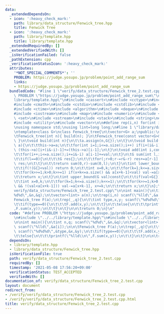 ```yaml
---
data:
  _extendedDependsOn:
  - icon: ':heavy_check_mark:'
    path: library/data_structure/Fenwick_tree.hpp
    title: Fenwick Tree
  - icon: ':heavy_check_mark:'
    path: library/template.hpp
    title: library/template.hpp
  _extendedRequiredBy: []
  _extendedVerifiedWith: []
  _isVerificationFailed: false
  _pathExtension: cpp
  _verificationStatusIcon: ':heavy_check_mark:'
  attributes:
    '*NOT_SPECIAL_COMMENTS*': ''
    PROBLEM: https://judge.yosupo.jp/problem/point_add_range_sum
    links:
    - https://judge.yosupo.jp/problem/point_add_range_sum
  bundledCode: "#line 1 \"verify/data_structure/Fenwick_tree_2.test.cpp\"\n#define\
    \ PROBLEM \"https://judge.yosupo.jp/problem/point_add_range_sum\"\n\n#line 1 \"\
    library/template.hpp\"\n#include <cassert>\n#include <cctype>\n#include <chrono>\n\
    #include <cmath>\n#include <cstdio>\n#include <cstdlib>\n#include <cstring>\n\
    #include <ctime>\n#include <algorithm>\n#include <deque>\n#include <functional>\n\
    #include <iostream>\n#include <map>\n#include <numeric>\n#include <queue>\n#include\
    \ <set>\n#include <sstream>\n#include <stack>\n#include <string>\n#include <tuple>\n\
    #include <utility>\n#include <vector>\n\n#define rep(i,n) for(int i=0;i<(n);i++)\n\
    \nusing namespace std;\nusing lint=long long;\n#line 1 \"library/data_structure/Fenwick_tree.hpp\"\
    \ntemplate<class G>\nclass Fenwick_tree{\n\tvector<G> a;\npublic:\n\tFenwick_tree()=default;\n\
    \tFenwick_tree(int n){ build(n); }\n\tFenwick_tree(const vector<G>& a){ build(a);\
    \ }\n\tvoid build(int n){\n\t\ta.assign(n,G{});\n\t}\n\tvoid build(const vector<G>&\
    \ a){\n\t\tthis->a=a;\n\t\tfor(int i=1;i<=a.size();i++) if(i+(i&-i)<=a.size())\
    \ (this->a)[i+(i&-i)-1]+=(this->a)[i-1];\n\t}\n\tvoid add(int i,const G& val){\n\
    \t\tfor(i++;i<=a.size();i+=i&-i) a[i-1]+=val;\n\t}\n\tG sum(int l,int r)const{\n\
    \t\tif(l==0){\n\t\t\tG res{};\n\t\t\tfor(;r>0;r-=r&-r) res+=a[r-1];\n\t\t\treturn\
    \ res;\n\t\t}\n\t\treturn sum(0,r)-sum(0,l);\n\t}\n\tint lower_bound(G val)const{\n\
    \t\tif(!(G{}<val)) return 0;\n\t\tint x=0,k;\n\t\tfor(k=1;k<=a.size();k<<=1);\n\
    \t\tfor(k>>=1;k>0;k>>=1) if(x+k<=a.size() && a[x+k-1]<val) val-=a[x+k-1], x+=k;\n\
    \t\treturn x;\n\t}\n\tint upper_bound(G val)const{\n\t\tif(val<G{}) return 0;\n\
    \t\tint x=0,k;\n\t\tfor(k=1;k<=a.size();k<<=1);\n\t\tfor(k>>=1;k>0;k>>=1) if(x+k<=a.size()\
    \ && !(val<a[x+k-1])) val-=a[x+k-1], x+=k;\n\t\treturn x;\n\t}\n};\n#line 5 \"\
    verify/data_structure/Fenwick_tree_2.test.cpp\"\n\nint main(){\n\tint n,q; scanf(\"\
    %d%d\",&n,&q);\n\tvector<lint> a(n);\n\trep(i,n) scanf(\"%lld\",&a[i]);\n\n\t\
    Fenwick_tree F(a);\n\trep(_,q){\n\t\tint type,x,y; scanf(\"%d%d%d\",&type,&x,&y);\n\
    \t\tif(type==0){\n\t\t\tF.add(x,y);\n\t\t}\n\t\telse{\n\t\t\tprintf(\"%lld\\n\"\
    ,F.sum(x,y));\n\t\t}\n\t}\n\n\treturn 0;\n}\n"
  code: "#define PROBLEM \"https://judge.yosupo.jp/problem/point_add_range_sum\"\n\
    \n#include \"../../library/template.hpp\"\n#include \"../../library/data_structure/Fenwick_tree.hpp\"\
    \n\nint main(){\n\tint n,q; scanf(\"%d%d\",&n,&q);\n\tvector<lint> a(n);\n\trep(i,n)\
    \ scanf(\"%lld\",&a[i]);\n\n\tFenwick_tree F(a);\n\trep(_,q){\n\t\tint type,x,y;\
    \ scanf(\"%d%d%d\",&type,&x,&y);\n\t\tif(type==0){\n\t\t\tF.add(x,y);\n\t\t}\n\
    \t\telse{\n\t\t\tprintf(\"%lld\\n\",F.sum(x,y));\n\t\t}\n\t}\n\n\treturn 0;\n}"
  dependsOn:
  - library/template.hpp
  - library/data_structure/Fenwick_tree.hpp
  isVerificationFile: true
  path: verify/data_structure/Fenwick_tree_2.test.cpp
  requiredBy: []
  timestamp: '2021-05-08 17:56:20+09:00'
  verificationStatus: TEST_ACCEPTED
  verifiedWith: []
documentation_of: verify/data_structure/Fenwick_tree_2.test.cpp
layout: document
redirect_from:
- /verify/verify/data_structure/Fenwick_tree_2.test.cpp
- /verify/verify/data_structure/Fenwick_tree_2.test.cpp.html
title: verify/data_structure/Fenwick_tree_2.test.cpp
---
```

